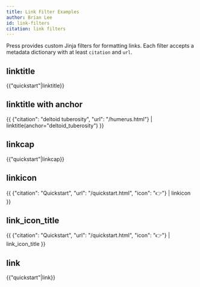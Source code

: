 ```yaml
---
title: Link Filter Examples
author: Brian Lee
id: link-filters
citation: link filters
---
```


Press provides custom Jinja filters for formatting links. Each filter accepts a metadata dictionary with at least `citation` and `url`.

## linktitle
{{"quickstart"|linktitle}}

## linktitle with anchor
{{ {"citation": "deltoid tuberosity", "url": "/humerus.html"} | linktitle(anchor="deltoid_tuberosity") }}

## linkcap
{{"quickstart"|linkcap}}

## linkicon
{{ {"citation": "Quickstart", "url": "/quickstart.html", "icon": "👉"} | linkicon }}

## link_icon_title
{{ {"citation": "Quickstart", "url": "/quickstart.html", "icon": "👉"} | link_icon_title }}

## link
{{"quickstart"|link}}
